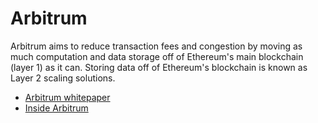 # Arbitrum

Arbitrum aims to reduce transaction fees and congestion by moving as much computation and data storage off of Ethereum's main blockchain (layer 1) as it can. Storing data off of Ethereum's blockchain is known as Layer 2 scaling solutions.

- [Arbitrum whitepaper](https://www.usenix.org/system/files/conference/usenixsecurity18/sec18-kalodner.pdf)
- [Inside Arbitrum](https://developer.offchainlabs.com/docs/Inside_Arbitrum)

